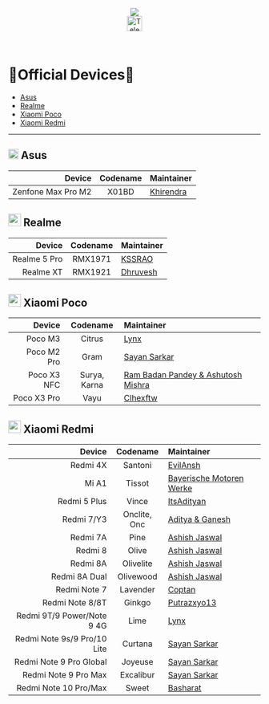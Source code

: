 <p align="center">
  <img src="https://user-images.githubusercontent.com/87426352/157710326-991ecb31-65cf-460b-b3ec-d6ddad1edbdb.png">
  <br/>
  <a href="https://telegram.me/projectblaze">
    <img src="https://img.shields.io/badge/-ProjectBlaze-blue?style=flat&logo=Telegram&logoColor=white" alt="Telegram Badge" height="30"/>
    <a/>
    
<p/>
<br/>
 

# :iphone:Official Devices:iphone:
- [Asus](#-asus)
- [Realme](#-realme)
- [Xiaomi Poco](#-xiaomi-poco)
- [Xiaomi Redmi](#-xiaomi-redmi)

---
## <img src="logos/asus.svg" height="20"> Asus

Device             | Codename | Maintainer
------------------:|:--------:|:------
Zenfone Max Pro M2 | X01BD    | [Khirendra](https://telegram.me/marcellasne_zero)


## <img src="logos/realme.png" height="25"> Realme

Device       | Codename | Maintainer
------------:|:--------:|:----------
Realme 5 Pro | RMX1971  | [KSSRAO](https://telegram.me/kssrao13882)
Realme XT    | RMX1921  | [Dhruvesh](https://telegram.me/dhruvesh_23)


## <img src="logos/poco.svg" height="25"> Xiaomi Poco

Device      | Codename     | Maintainer
-----------:|:------------:|:------
Poco M3     | Citrus       | [Lynx](https://telegram.me/hakazeee)
Poco M2 Pro | Gram         | [Sayan Sarkar](https://telegram.me/SKORPION_29)
Poco X3 NFC | Surya, Karna | [Ram Badan Pandey & Ashutosh Mishra](https://telegram.me/mrtechnostart)
Poco X3 Pro | Vayu         | [Clhexftw](https://telegram.me/clhex_chat)


## <img src="logos/redmi_mi.svg" height="25"> Xiaomi Redmi

 Device                     |Codename      | Maintainer 
 --------------------------:|:------------:|:-----------------
 Redmi 4X                   | Santoni      | [ EvilAnsh](https://telegram.me/EvilAnsh) 
 Mi A1                      | Tissot       | [Bayerische Motoren Werke](https://telegram.me/bmwtheseries)
 Redmi 5 Plus               | Vince        | [ItsAdityan](https://telegram.me/ItsAdityan)
 Redmi 7/Y3                 | Onclite, Onc | [Aditya & Ganesh](https://telegram.me/ganesh314159)
 Redmi 7A                   | Pine         | [Ashish Jaswal](https://telegram.me/jaswal_ashish)
 Redmi 8                    | Olive        | [Ashish Jaswal](https://telegram.me/jaswal_ashish)
 Redmi 8A                   | Olivelite    | [Ashish Jaswal](https://telegram.me/jaswal_ashish)
 Redmi 8A Dual              | Olivewood    | [Ashish Jaswal](https://telegram.me/jaswal_ashish)
 Redmi Note 7               | Lavender     | [Coptan](https://telegram.me/AlCoptan99)
 Redmi Note 8/8T            | Ginkgo       | [Putrazxyo13](https://telegram.me/putrazxyo13)
 Redmi 9T/9 Power/Note 9 4G | Lime         | [Lynx](https://telegram.me/hakazeee)
 Redmi Note 9s/9 Pro/10 Lite  | Curtana      | [Sayan Sarkar](https://telegram.me/SKORPION_29)
 Redmi Note 9 Pro Global     | Joyeuse       | [Sayan Sarkar](https://telegram.me/SKORPION_29)
 Redmi Note 9 Pro Max        | Excalibur    | [Sayan Sarkar](https://telegram.me/SKORPION_29)
 Redmi Note 10 Pro/Max      | Sweet        | [Basharat](https://telegram.me/basharatbuilds)
 
 
 

